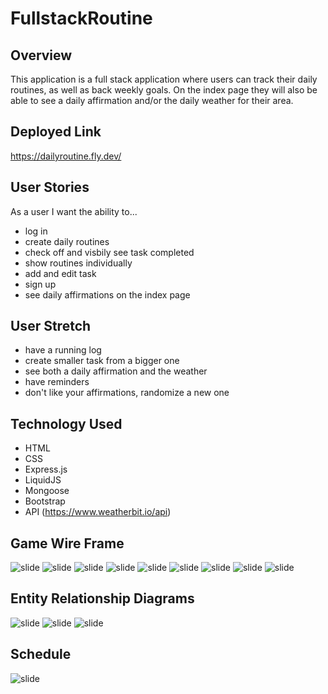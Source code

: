 # FullstackRoutine
## Overview
This application is a full stack application where users can track their daily routines, as well as back weekly goals. On the index page they will also be able to see a daily affirmation and/or the daily weather for their area.

## Deployed Link
https://dailyroutine.fly.dev/


## User Stories
As a user I want the ability to...
  - log in 
  - create daily routines
  - check off and visbily see task completed
  - show routines individually
  - add and edit task
  - sign up
  - see daily affirmations on the index page 

## User Stretch	
  - have a running log 
  - create smaller task from a bigger one
  - see both a daily affirmation and the weather 
  - have reminders 
  - don't like your affirmations, randomize a new one
    
## Technology Used
  - HTML
  - CSS
  - Express.js
  - LiquidJS
  - Mongoose
  - Bootstrap
  - API (https://www.weatherbit.io/api)
  
## Game Wire Frame
![slide](/imageFiles/DailyRoutineApplication.jpg)
![slide](/imageFiles/HomePage.jpg)
![slide](/imageFiles/SignUp.jpg)
![slide](/imageFiles/Login.jpg)
![slide](/imageFiles/Index.jpg)
![slide](/imageFiles/Show.jpg)
![slide](/imageFiles/CreateNewTask.jpg)
![slide](/imageFiles/EditTask.jpg)
![slide](/imageFiles/LogOutDELETE.jpg)

## Entity Relationship Diagrams
![slide](/imageFiles/ERDModels.jpg)
![slide](/imageFiles/restfulRoutes.jpg)
![slide](/imageFiles/apiSeedData.jpg)

## Schedule
![slide](/imageFiles/planning.jpg)
